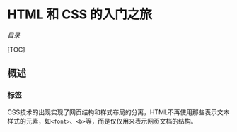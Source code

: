 # HTML 和 CSS 的入门之旅

*目录*

[TOC]

## 概述

### 标签

CSS技术的出现实现了网页结构和样式布局的分离，HTML不再使用那些表示文本样式的元素，如`<font>`、`<b>`等，而是仅仅用来表示网页文档的结构。